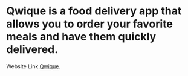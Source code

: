 # Qwique is a food delivery app that allows you to order your favorite meals and have them quickly delivered.
Website Link [Qwique](https://qwique.com).